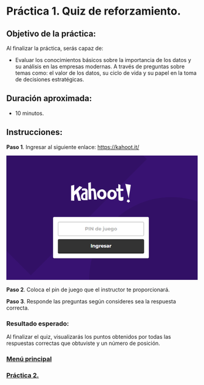 # Práctica 1. Quiz de reforzamiento.

## Objetivo de la práctica:

Al finalizar la práctica, serás capaz de:

- Evaluar los conocimientos básicos sobre la importancia de los datos y su análisis en las empresas modernas. A través de preguntas sobre temas como: el valor de los datos, su ciclo de vida y su papel en la toma de decisiones estratégicas.

## Duración aproximada:
- 10 minutos.

## Instrucciones:
**Paso 1**. Ingresar al siguiente enlace: https://kahoot.it/ 

![Imagen 1](../images/img1.png)

**Paso 2**. Coloca el pin de juego que el instructor te proporcionará. 

**Paso 3**. Responde las preguntas según consideres sea la respuesta correcta.

### Resultado esperado:

Al finalizar el quiz, visualizarás los puntos obtenidos por todas las respuestas correctas que obtuviste y un número de posición. 

### [Menú principal](../README.md)

### [Práctica 2.](../Capítulo2/README.md)
